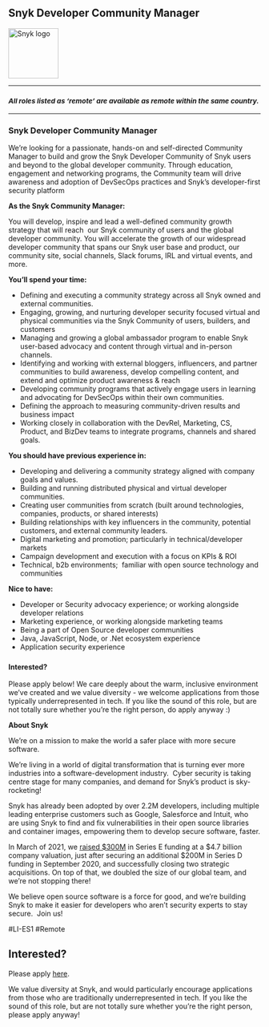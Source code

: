 Snyk Developer Community Manager
---

<img src="https://res.cloudinary.com/snyk/image/upload/v1537345894/press-kit/brand/logo-black.png" width="100" alt="Snyk logo" />

<hr>
<h3><em><strong><sub>All roles listed as ‘remote’ are available as remote within the same country.</sub></strong></em></h3>
<hr>
<h3><strong>Snyk Developer Community Manager</strong></h3>
<p><span style="font-weight: 400;">We’re looking for a passionate, hands-on and self-directed Community Manager to build and grow the Snyk Developer Community of Snyk users and beyond to the global developer community. Through education, engagement and networking programs, the Community team will drive awareness and adoption of DevSecOps practices and Snyk’s developer-first security platform&nbsp;</span></p>
<p><strong>As the Snyk Community Manager:</strong></p>
<p><span style="font-weight: 400;">You will develop, inspire and lead a well-defined community growth strategy that will reach&nbsp; our Snyk community of users and the global developer community. You will accelerate the growth of our widespread developer community that spans our Snyk user base and product, our community site, social channels, Slack forums, IRL and virtual events, and more.</span></p>
<p><strong>You’ll spend your time:</strong></p>
<ul>
<li style="font-weight: 400;"><span style="font-weight: 400;">Defining and executing a community strategy across all Snyk owned and external communities.</span></li>
<li style="font-weight: 400;"><span style="font-weight: 400;">Engaging, growing, and nurturing developer security focused virtual and physical communities via the Snyk Community of users, builders, and customers</span></li>
<li style="font-weight: 400;"><span style="font-weight: 400;">Managing and growing a global ambassador program to enable Snyk user-based advocacy and content through virtual and in-person channels.</span></li>
<li style="font-weight: 400;"><span style="font-weight: 400;">Identifying and working with external bloggers, influencers, and partner communities to build awareness, develop compelling content, and extend and optimize product awareness &amp; reach</span></li>
<li style="font-weight: 400;"><span style="font-weight: 400;">Developing community programs that actively engage users in learning and advocating for DevSecOps within their own communities.&nbsp;</span></li>
<li style="font-weight: 400;"><span style="font-weight: 400;">Defining the approach to measuring community-driven results and business impact&nbsp;</span></li>
<li style="font-weight: 400;"><span style="font-weight: 400;">Working closely in collaboration with the DevRel, Marketing, CS, Product, and BizDev teams to integrate programs, channels and shared goals.</span></li>
</ul>
<p><strong>You should have previous experience in:</strong></p>
<ul>
<li style="font-weight: 400;"><span style="font-weight: 400;">Developing and delivering a community strategy aligned with company goals and values.</span></li>
<li style="font-weight: 400;"><span style="font-weight: 400;">Building and running distributed physical and virtual developer communities.</span></li>
<li style="font-weight: 400;"><span style="font-weight: 400;">Creating user communities from scratch (built around technologies, companies, products, or shared interests)</span></li>
<li style="font-weight: 400;"><span style="font-weight: 400;">Building relationships with key influencers in the community, potential customers, and external community leaders.</span></li>
<li style="font-weight: 400;"><span style="font-weight: 400;">Digital marketing and promotion; particularly in technical/developer markets&nbsp;</span></li>
<li style="font-weight: 400;"><span style="font-weight: 400;">Campaign development and execution with a focus on KPIs &amp; ROI&nbsp;</span></li>
<li style="font-weight: 400;"><span style="font-weight: 400;">Technical, b2b environments;&nbsp; familiar with open source technology and communities</span></li>
</ul>
<p><strong>Nice to have:</strong></p>
<ul>
<li style="font-weight: 400;"><span style="font-weight: 400;">Developer or Security advocacy experience; or working alongside developer relations</span></li>
<li style="font-weight: 400;"><span style="font-weight: 400;">Marketing experience, or working alongside marketing teams</span></li>
<li style="font-weight: 400;"><span style="font-weight: 400;">Being a part of Open Source developer communities</span></li>
<li style="font-weight: 400;"><span style="font-weight: 400;">Java, JavaScript, Node, or .Net ecosystem experience</span></li>
<li style="font-weight: 400;"><span style="font-weight: 400;">Application security experience</span></li>
</ul>
<h3><strong style="font-size: 14px;">Interested?</strong></h3>
<p><span style="font-weight: 400;">Please apply below! We care deeply about the warm, inclusive environment we’ve created and we value diversity - we welcome applications from those typically underrepresented in tech. If you like the sound of this role, but are not totally sure whether you’re the right person, do apply anyway :)</span></p>
<p class="p1"><span class="s1"><strong>About Snyk</strong></span></p>
<p><span style="font-weight: 400;">We’re on a mission to make the world a safer place with more secure software.</span></p>
<p><span style="font-weight: 400;">We’re living in a world of digital transformation that is turning ever more industries into a software-development industry.&nbsp; Cyber security is taking centre stage for many companies, and demand for Snyk’s product is sky-rocketing!&nbsp;&nbsp;</span></p>
<p><span style="font-weight: 400;">Snyk has already been adopted by over 2.2M developers, including multiple leading enterprise customers such as Google, Salesforce and Intuit, who are using Snyk to find and fix vulnerabilities in their open source libraries and container images, empowering them to develop secure software, faster.</span></p>
<p><span style="font-weight: 400;">In March of 2021, we <a href="https://snyk.io/news/snyk-advances-developer-first-security-with-series-e-investment/" target="_blank">raised $300M</a> in Series E funding at a $4.7 billion company valuation, just after securing an additional $200M in Series D funding in September 2020, and successfully closing two strategic acquisitions. On top of that, we doubled the size of our global team, and we’re not stopping there!&nbsp;&nbsp;</span></p>
<p><span style="font-weight: 400;">We believe open source software is a force for good, and we’re building Snyk to make it easier for developers who aren’t security experts to stay secure.&nbsp; Join us!</span></p>
<p><span style="font-weight: 400;">#LI-ES1 #Remote</span></p>

Interested?
---

Please apply [here](https://boards.greenhouse.io/snyk/jobs/4941871002#app).

We value diversity at Snyk, and would particularly encourage applications from those who are traditionally underrepresented in tech.
If you like the sound of this role, but are not totally sure whether you’re the right person, please apply anyway!
